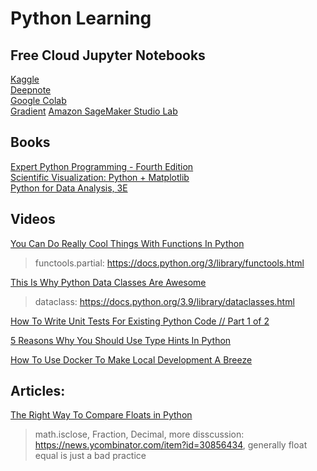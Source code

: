 # Python Learning
## Free Cloud Jupyter Notebooks
[Kaggle](https://www.kaggle.com/)  
[Deepnote](https://deepnote.com/)  
[Google Colab](https://colab.research.google.com/)  
[Gradient](https://gradient.run/) 
[Amazon SageMaker Studio Lab](https://studiolab.sagemaker.aws/)

## Books
[Expert Python Programming - Fourth Edition](https://www.oreilly.com/library/view/expert-python-programming/9781801071109/)  
[Scientific Visualization: Python + Matplotlib](https://github.com/rougier/scientific-visualization-book)  
[Python for Data Analysis, 3E](https://wesmckinney.com/book/)  

## Videos
[You Can Do Really Cool Things With Functions In Python](https://www.youtube.com/watch?v=ph2HjBQuI8Y)  
> functools.partial: https://docs.python.org/3/library/functools.html  

[This Is Why Python Data Classes Are Awesome](https://www.youtube.com/watch?v=CvQ7e6yUtnw)  
> dataclass: https://docs.python.org/3.9/library/dataclasses.html 

[How To Write Unit Tests For Existing Python Code // Part 1 of 2](https://www.youtube.com/watch?v=ULxMQ57engo)  

[5 Reasons Why You Should Use Type Hints In Python](https://www.youtube.com/watch?v=dgBCEB2jVU0)   

[How To Use Docker To Make Local Development A Breeze](https://www.youtube.com/watch?v=zkMRWDQV4Tg) 

## Articles:
[The Right Way To Compare Floats in Python](https://davidamos.dev/the-right-way-to-compare-floats-in-python/)
>  math.isclose, Fraction, Decimal, more disscussion: https://news.ycombinator.com/item?id=30856434, generally float equal is just a bad practice
